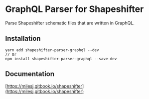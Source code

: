 # GraphQL Parser for Shapeshifter

Parse Shapeshifter schematic files that are written in GraphQL.

## Installation

```
yarn add shapeshifter-parser-graphql --dev
// Or
npm install shapeshifter-parser-graphql --save-dev
```

## Documentation

[https://milesj.gitbook.io/shapeshifter](https://milesj.gitbook.io/shapeshifter)
